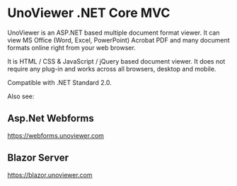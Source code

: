 # UnoViewer .NET Core MVC

UnoViewer is an ASP.NET based multiple document format viewer. It can view MS Office
(Word, Excel, PowerPoint) Acrobat PDF and many document formats online right from your web browser.

It is HTML / CSS & JavaScript / jQuery based document viewer. It does not require any plug-in
and works across all browsers, desktop and mobile.

Compatible with .NET Standard 2.0.

Also see:

## Asp.Net Webforms

https://webforms.unoviewer.com

## Blazor Server

https://blazor.unoviewer.com